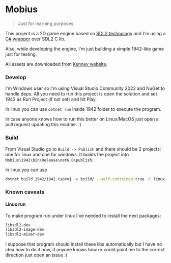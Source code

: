# Mobius

> Just for learning purposes

This project is a 2D game engine based on [SDL2 technology](https://www.libsdl.org/) and 
I'm using a [C# wrapper](https://github.com/flibitijibibo/SDL2-CS) over SDL2 C lib.

Also, while developing the engine, I'm just building a simple 1942-like game just for testing.

All assets are downloaded from [Kenney website](https://www.kenney.nl/).

### Develop

I'm Windows user so I'm using Visual Studio Community 2022 and NuGet to handle deps.
All you need to run this project is open the solution and set 1942 as Run Project (if not set) and hit Play.

In linux you can use `dotnet run` inside 1942 folder to execute the program.

In case anyone knows how to run this better on Linux/MacOS just open a pull request updating this readme. :)

### Build

From Visual Studio go to `Build -> Publish` and there should be 2 projects: one for linux and one for windows. It builds the project into `Mobius\1942\bin\Release\net6.0\publish`.

In linux you can use

```bash
dotnet build 1942/1942.csproj -o build/ --self-contained true -r linux-x64 -c Release
```

### Known caveats

#### Linux run

To make program run under linux I've needed to install the next packages:

```bash
libsdl2-dev
libsdl2-image-dev
libsdl2-mixer-dev
```

I suppose that program should install these libs automatically but I have no idea how to do it now, if anyone knows how or could point me to the correct direction just open an issue :)
